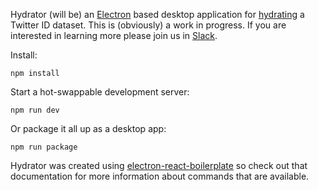 Hydrator (will be) an [Electron] based desktop application for [hydrating] a
Twitter ID dataset.  This is (obviously) a work in progress. If you are
interested in learning more please join us in [Slack].

Install:

    npm install

Start a hot-swappable development server:

    npm run dev

Or package it all up as a desktop app:

    npm run package 

Hydrator was created using [electron-react-boilerplate] so check out that 
documentation for more information about commands that are available.

[Electron]: http://electron.atom.io/
[Slack]: https://docnowteam.slack.com
[electron-react-boilerplate]: https://github.com/chentsulin/electron-react-boilerplate
[hydrating]: https://medium.com/on-archivy/on-forgetting-e01a2b95272#.lrkof12q5